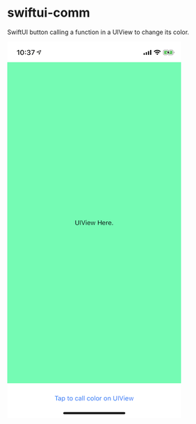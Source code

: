 # swiftui-comm
SwiftUI button calling a function in a UIView to change its color. 

![Screenshot](./color-sm.png)
